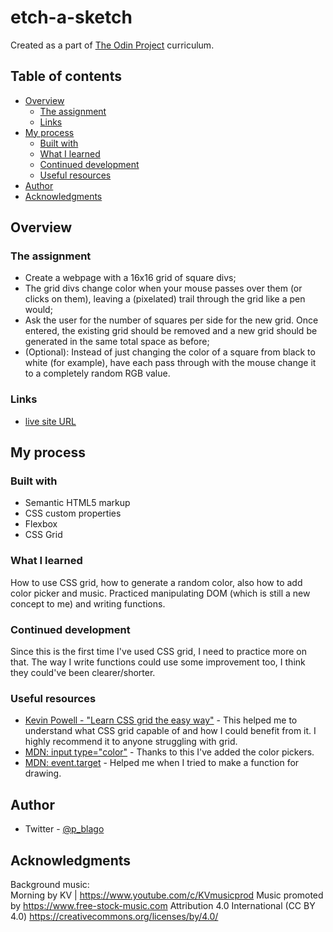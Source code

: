 # etch-a-sketch

Created as a part of [The Odin Project](https://www.theodinproject.com) curriculum. 

## Table of contents

- [Overview](#overview)
  - [The assignment](#the-assignment)
  - [Links](#links)
- [My process](#my-process)
  - [Built with](#built-with)
  - [What I learned](#what-i-learned)
  - [Continued development](#continued-development)
  - [Useful resources](#useful-resources)
- [Author](#author)
- [Acknowledgments](#acknowledgments)


## Overview

### The assignment

- Create a webpage with a 16x16 grid of square divs;  
- The grid divs change color when your mouse passes over them (or clicks on them), leaving a (pixelated) trail through the grid like a pen would;  
- Ask the user for the number of squares per side for the new grid. Once entered, the existing grid should be removed and a new grid should be generated in the same total space as before;  
- (Optional): Instead of just changing the color of a square from black to white (for example), have each pass through with the mouse change it to a completely random RGB value.


### Links

- [live site URL](https://blagoobrazova.github.io/etch-a-sketch/)

## My process

### Built with

- Semantic HTML5 markup
- CSS custom properties
- Flexbox
- CSS Grid

### What I learned

How to use CSS grid, how to generate a random color, also how to add color picker and music. Practiced manipulating DOM (which is still a new concept to me) and writing functions.

### Continued development

Since this is the first time I've used CSS grid, I need to practice more on that. The way I write functions could use some improvement too, I think they could've been clearer/shorter.

### Useful resources

- [Kevin Powell - "Learn CSS grid the easy way"](https://www.youtube.com/watch?v=rg7Fvvl3taU) - This helped me to understand what CSS grid capable of and how I could benefit from it. I highly recommend it to anyone struggling with grid.
- [MDN: input type="color"](https://developer.mozilla.org/ru/docs/Web/HTML/Element/Input/color) - Thanks to this I've added the color pickers.
- [MDN: event.target](https://developer.mozilla.org/ru/docs/Web/API/Event/target) - Helped me when I tried to make a function for drawing.


## Author

- Twitter - [@p_blago](https://www.twitter.com/p_blago)


## Acknowledgments

Background music:  
Morning by KV | https://www.youtube.com/c/KVmusicprod
Music promoted by https://www.free-stock-music.com
Attribution 4.0 International (CC BY 4.0)
https://creativecommons.org/licenses/by/4.0/


